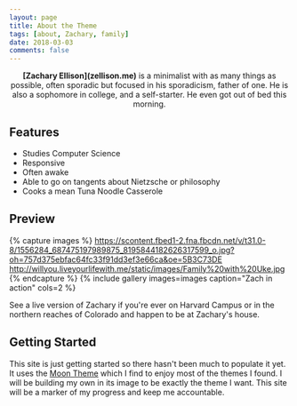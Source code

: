 ```yaml
---
layout: page
title: About the Theme
tags: [about, Zachary, family]
date: 2018-03-03
comments: false
---
```

    
<center><b>[Zachary Ellison](zellison.me)</b>
is a minimalist with as many things as possible, often sporadic but focused in his sporadicism, father of one. He is also a sophomore in college, and a self-starter. He even got out of bed this morning.</center>

## Features
* Studies Computer Science
* Responsive
* Often awake
* Able to go on tangents about Nietzsche or philosophy
* Cooks a mean Tuna Noodle Casserole

## Preview

{% capture images %}
    https://scontent.fbed1-2.fna.fbcdn.net/v/t31.0-8/1556284_687475197989875_8195844182626317599_o.jpg?oh=757d375ebfac64fc33f91dd3ef3e66ca&oe=5B3C73DE
    http://willyou.liveyourlifewith.me/static/images/Family%20with%20Uke.jpg
{% endcapture %}
{% include gallery images=images caption="Zach in action" cols=2 %}

See a live version of Zachary if you're ever on Harvard Campus or in the northern reaches of Colorado and happen to be at Zachary's house.

## Getting Started

This site is just getting started so there hasn't been much to populate it yet. It uses the [Moon Theme](http://taylantatli.github.io/Moon/) which I find to enjoy most of the themes I found. I will be building my own in its image to be exactly the theme I want. This site will be a marker of my progress and keep me accountable.
